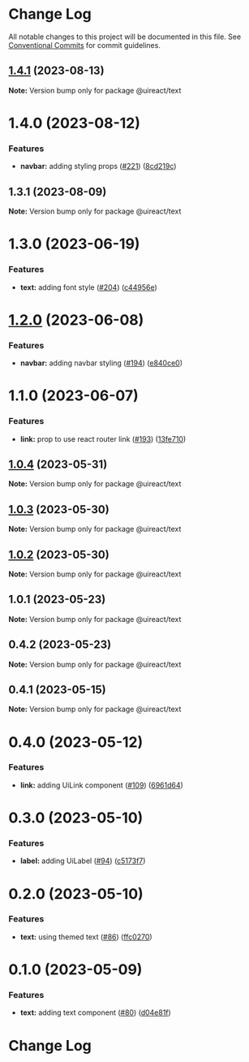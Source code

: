 # Change Log

All notable changes to this project will be documented in this file.
See [Conventional Commits](https://conventionalcommits.org) for commit guidelines.

## [1.4.1](https://github.com/inavac182/ui-react/compare/@uireact/text@1.4.0...@uireact/text@1.4.1) (2023-08-13)

**Note:** Version bump only for package @uireact/text





# 1.4.0 (2023-08-12)


### Features

* **navbar:** adding styling props ([#221](https://github.com/inavac182/ui-react/issues/221)) ([8cd219c](https://github.com/inavac182/ui-react/commit/8cd219c24a9175e07e093c78910194efaf02fa03))





## 1.3.1 (2023-08-09)

**Note:** Version bump only for package @uireact/text





# 1.3.0 (2023-06-19)


### Features

* **text:** adding font style ([#204](https://github.com/inavac182/ui-react/issues/204)) ([c44956e](https://github.com/inavac182/ui-react/commit/c44956e3b838668046ee64f39d1581f1bd235d63))





# [1.2.0](https://github.com/inavac182/ui-react/compare/@uireact/text@1.1.0...@uireact/text@1.2.0) (2023-06-08)


### Features

* **navbar:** adding navbar styling ([#194](https://github.com/inavac182/ui-react/issues/194)) ([e840ce0](https://github.com/inavac182/ui-react/commit/e840ce0cb0764bf69eab5d3757673badc60d4b8e))





# 1.1.0 (2023-06-07)


### Features

* **link:** prop to use react router link ([#193](https://github.com/inavac182/ui-react/issues/193)) ([13fe710](https://github.com/inavac182/ui-react/commit/13fe71037cbfdc95b589fc54a1071b861c598156))





## [1.0.4](https://github.com/inavac182/ui-react/compare/@uireact/text@1.0.3...@uireact/text@1.0.4) (2023-05-31)

**Note:** Version bump only for package @uireact/text





## [1.0.3](https://github.com/inavac182/ui-react/compare/@uireact/text@1.0.2...@uireact/text@1.0.3) (2023-05-30)

**Note:** Version bump only for package @uireact/text





## [1.0.2](https://github.com/inavac182/ui-react/compare/@uireact/text@1.0.1...@uireact/text@1.0.2) (2023-05-30)

**Note:** Version bump only for package @uireact/text





## 1.0.1 (2023-05-23)

**Note:** Version bump only for package @uireact/text





## 0.4.2 (2023-05-23)

**Note:** Version bump only for package @uireact/text





## 0.4.1 (2023-05-15)

**Note:** Version bump only for package @uireact/text





# 0.4.0 (2023-05-12)


### Features

* **link:** adding UiLink component ([#109](https://github.com/inavac182/ui-react/issues/109)) ([6961d64](https://github.com/inavac182/ui-react/commit/6961d64baab221b1d9de393ba197b2be83783175))





# 0.3.0 (2023-05-10)


### Features

* **label:** adding UiLabel ([#94](https://github.com/inavac182/ui-react/issues/94)) ([c5173f7](https://github.com/inavac182/ui-react/commit/c5173f7c2b7b8a7fe70c1b0b548c971c07339557))





# 0.2.0 (2023-05-10)


### Features

* **text:** using themed text ([#86](https://github.com/inavac182/ui-react/issues/86)) ([ffc0270](https://github.com/inavac182/ui-react/commit/ffc0270906cbb2c86723098913bd40aba724fe69))





# 0.1.0 (2023-05-09)


### Features

* **text:**  adding text component ([#80](https://github.com/inavac182/ui-react/issues/80)) ([d04e81f](https://github.com/inavac182/ui-react/commit/d04e81f88306d82a0524655b61cba0590366dcf4))





# Change Log

